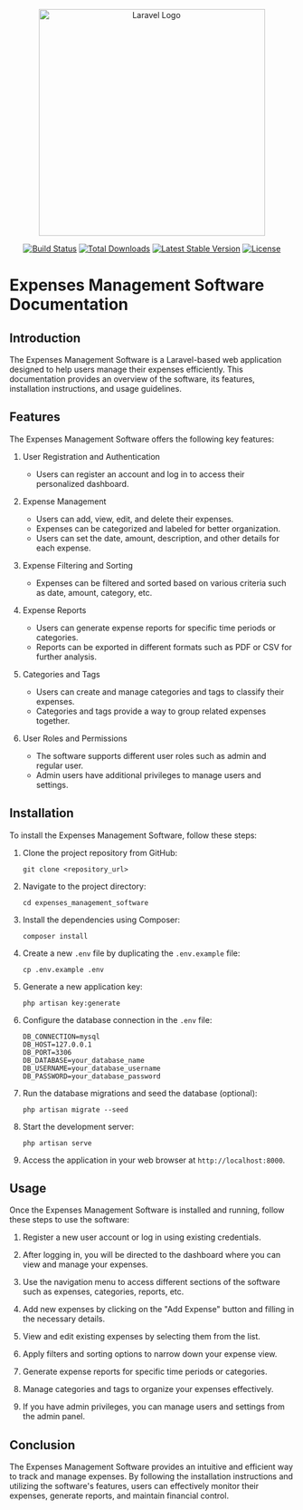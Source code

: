 <p align="center"><a href="https://laravel.com" target="_blank"><img src="https://raw.githubusercontent.com/laravel/art/master/logo-lockup/5%20SVG/2%20CMYK/1%20Full%20Color/laravel-logolockup-cmyk-red.svg" width="400" alt="Laravel Logo"></a></p>

<p align="center">
<a href="https://github.com/laravel/framework/actions"><img src="https://github.com/laravel/framework/workflows/tests/badge.svg" alt="Build Status"></a>
<a href="https://packagist.org/packages/laravel/framework"><img src="https://img.shields.io/packagist/dt/laravel/framework" alt="Total Downloads"></a>
<a href="https://packagist.org/packages/laravel/framework"><img src="https://img.shields.io/packagist/v/laravel/framework" alt="Latest Stable Version"></a>
<a href="https://packagist.org/packages/laravel/framework"><img src="https://img.shields.io/packagist/l/laravel/framework" alt="License"></a>
</p>

# Expenses Management Software Documentation

## Introduction
The Expenses Management Software is a Laravel-based web application designed to help users manage their expenses efficiently. This documentation provides an overview of the software, its features, installation instructions, and usage guidelines.

## Features
The Expenses Management Software offers the following key features:

1. User Registration and Authentication
   - Users can register an account and log in to access their personalized dashboard.

2. Expense Management
   - Users can add, view, edit, and delete their expenses.
   - Expenses can be categorized and labeled for better organization.
   - Users can set the date, amount, description, and other details for each expense.

3. Expense Filtering and Sorting
   - Expenses can be filtered and sorted based on various criteria such as date, amount, category, etc.

4. Expense Reports
   - Users can generate expense reports for specific time periods or categories.
   - Reports can be exported in different formats such as PDF or CSV for further analysis.

5. Categories and Tags
   - Users can create and manage categories and tags to classify their expenses.
   - Categories and tags provide a way to group related expenses together.

6. User Roles and Permissions
   - The software supports different user roles such as admin and regular user.
   - Admin users have additional privileges to manage users and settings.

## Installation

To install the Expenses Management Software, follow these steps:

1. Clone the project repository from GitHub:
   ```
   git clone <repository_url>
   ```

2. Navigate to the project directory:
   ```
   cd expenses_management_software
   ```

3. Install the dependencies using Composer:
   ```
   composer install
   ```

4. Create a new `.env` file by duplicating the `.env.example` file:
   ```
   cp .env.example .env
   ```

5. Generate a new application key:
   ```
   php artisan key:generate
   ```

6. Configure the database connection in the `.env` file:
   ```
   DB_CONNECTION=mysql
   DB_HOST=127.0.0.1
   DB_PORT=3306
   DB_DATABASE=your_database_name
   DB_USERNAME=your_database_username
   DB_PASSWORD=your_database_password
   ```

7. Run the database migrations and seed the database (optional):
   ```
   php artisan migrate --seed
   ```

8. Start the development server:
   ```
   php artisan serve
   ```

9. Access the application in your web browser at `http://localhost:8000`.

## Usage

Once the Expenses Management Software is installed and running, follow these steps to use the software:

1. Register a new user account or log in using existing credentials.

2. After logging in, you will be directed to the dashboard where you can view and manage your expenses.

3. Use the navigation menu to access different sections of the software such as expenses, categories, reports, etc.

4. Add new expenses by clicking on the "Add Expense" button and filling in the necessary details.

5. View and edit existing expenses by selecting them from the list.

6. Apply filters and sorting options to narrow down your expense view.

7. Generate expense reports for specific time periods or categories.

8. Manage categories and tags to organize your expenses effectively.

9. If you have admin privileges, you can manage users and settings from the admin panel.

## Conclusion

The Expenses Management Software provides an intuitive and efficient way to track and manage expenses. By following the installation instructions and utilizing the software's features, users can effectively monitor their expenses, generate reports, and maintain financial control.

